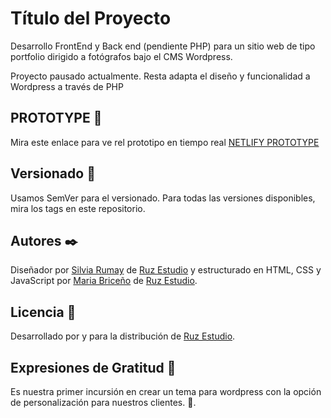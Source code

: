 # Título del Proyecto

Desarrollo FrontEnd y Back end (pendiente PHP) para un sitio web de tipo portfolio dirigido a fotógrafos bajo el CMS Wordpress.

Proyecto pausado actualmente. Resta adapta el diseño y funcionalidad a Wordpress a través de PHP

## PROTOTYPE 🚀

Mira este enlace para ve rel prototipo en tiempo real [NETLIFY PROTOTYPE](https://jhondoe.netlify.app/)

## Versionado 📌
Usamos SemVer para el versionado. Para todas las versiones disponibles, mira los tags en este repositorio.

## Autores ✒️

Diseñador por [Silvia Rumay](https://github.com/silrumay) de [Ruz Estudio](https://ruzestudio.co) y estructurado en HTML, CSS y JavaScript por [Maria Briceño](https://github.com/bsmaria) de [Ruz Estudio](https://ruzestudio.co).

## Licencia 📄

Desarrollado por y para la distribución de [Ruz Estudio](https://ruzestudio.co).

## Expresiones de Gratitud 🎁

Es nuestra primer incursión en crear un tema para wordpress con la opción de personalización para nuestros clientes. 📢.
